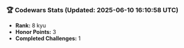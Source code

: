 ### 🏆 Codewars Stats (Updated: 2025-06-10 16:10:58 UTC)

- **Rank:** 8 kyu
- **Honor Points:** 3
- **Completed Challenges:** 1
